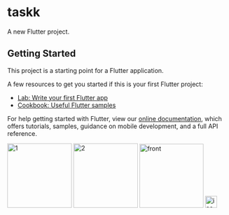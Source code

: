 # taskk

A new Flutter project.

## Getting Started

This project is a starting point for a Flutter application.

A few resources to get you started if this is your first Flutter project:

- [Lab: Write your first Flutter app](https://flutter.dev/docs/get-started/codelab)
- [Cookbook: Useful Flutter samples](https://flutter.dev/docs/cookbook)

For help getting started with Flutter, view our
[online documentation](https://flutter.dev/docs), which offers tutorials,
samples, guidance on mobile development, and a full API reference.

<img width="147" alt="1" src="https://user-images.githubusercontent.com/90200664/136651966-3c429741-d2eb-465b-8395-398731641375.PNG">
<img width="147" alt="2" src="https://user-images.githubusercontent.com/90200664/136651967-665353b3-ae97-478b-bd43-600b53481585.PNG">
<img width="146" alt="front" src="https://user-images.githubusercontent.com/90200664/136651969-12448f85-eab7-4eb8-a6a5-5764d4c2bf6b.PNG">
<img width="27" alt="icon" src="https://user-images.githubusercontent.com/90200664/136651971-f8ba9947-a00e-4876-95f6-6856d3aa0d04.PNG">
